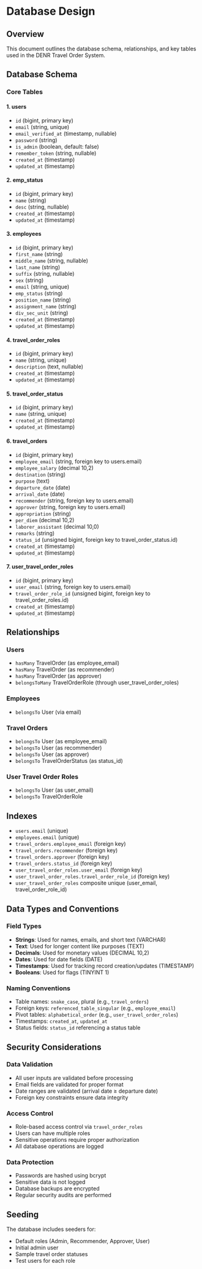 # Database Design

## Overview

This document outlines the database schema, relationships, and key tables used in the DENR Travel Order System.

## Database Schema

### Core Tables

#### 1. users
- `id` (bigint, primary key)
- `email` (string, unique)
- `email_verified_at` (timestamp, nullable)
- `password` (string)
- `is_admin` (boolean, default: false)
- `remember_token` (string, nullable)
- `created_at` (timestamp)
- `updated_at` (timestamp)

#### 2. emp_status
- `id` (bigint, primary key)
- `name` (string)
- `desc` (string, nullable)
- `created_at` (timestamp)
- `updated_at` (timestamp)

#### 3. employees
- `id` (bigint, primary key)
- `first_name` (string)
- `middle_name` (string, nullable)
- `last_name` (string)
- `suffix` (string, nullable)
- `sex` (string)
- `email` (string, unique)
- `emp_status` (string)
- `position_name` (string)
- `assignment_name` (string)
- `div_sec_unit` (string)
- `created_at` (timestamp)
- `updated_at` (timestamp)

#### 4. travel_order_roles
- `id` (bigint, primary key)
- `name` (string, unique)
- `description` (text, nullable)
- `created_at` (timestamp)
- `updated_at` (timestamp)

#### 5. travel_order_status
- `id` (bigint, primary key)
- `name` (string, unique)
- `created_at` (timestamp)
- `updated_at` (timestamp)

#### 6. travel_orders
- `id` (bigint, primary key)
- `employee_email` (string, foreign key to users.email)
- `employee_salary` (decimal 10,2)
- `destination` (string)
- `purpose` (text)
- `departure_date` (date)
- `arrival_date` (date)
- `recommender` (string, foreign key to users.email)
- `approver` (string, foreign key to users.email)
- `appropriation` (string)
- `per_diem` (decimal 10,2)
- `laborer_assistant` (decimal 10,0)
- `remarks` (string)
- `status_id` (unsigned bigint, foreign key to travel_order_status.id)
- `created_at` (timestamp)
- `updated_at` (timestamp)

#### 7. user_travel_order_roles
- `id` (bigint, primary key)
- `user_email` (string, foreign key to users.email)
- `travel_order_role_id` (unsigned bigint, foreign key to travel_order_roles.id)
- `created_at` (timestamp)
- `updated_at` (timestamp)

## Relationships

### Users
- `hasMany` TravelOrder (as employee_email)
- `hasMany` TravelOrder (as recommender)
- `hasMany` TravelOrder (as approver)
- `belongsToMany` TravelOrderRole (through user_travel_order_roles)

### Employees
- `belongsTo` User (via email)

### Travel Orders
- `belongsTo` User (as employee_email)
- `belongsTo` User (as recommender)
- `belongsTo` User (as approver)
- `belongsTo` TravelOrderStatus (as status_id)

### User Travel Order Roles
- `belongsTo` User (as user_email)
- `belongsTo` TravelOrderRole

## Indexes

- `users.email` (unique)
- `employees.email` (unique)
- `travel_orders.employee_email` (foreign key)
- `travel_orders.recommender` (foreign key)
- `travel_orders.approver` (foreign key)
- `travel_orders.status_id` (foreign key)
- `user_travel_order_roles.user_email` (foreign key)
- `user_travel_order_roles.travel_order_role_id` (foreign key)
- `user_travel_order_roles` composite unique (user_email, travel_order_role_id)

## Data Types and Conventions

### Field Types
- **Strings**: Used for names, emails, and short text (VARCHAR)
- **Text**: Used for longer content like purposes (TEXT)
- **Decimals**: Used for monetary values (DECIMAL 10,2)
- **Dates**: Used for date fields (DATE)
- **Timestamps**: Used for tracking record creation/updates (TIMESTAMP)
- **Booleans**: Used for flags (TINYINT 1)

### Naming Conventions
- Table names: `snake_case`, plural (e.g., `travel_orders`)
- Foreign keys: `referenced_table_singular` (e.g., `employee_email`)
- Pivot tables: `alphabetical_order` (e.g., `user_travel_order_roles`)
- Timestamps: `created_at`, `updated_at`
- Status fields: `status_id` referencing a status table

## Security Considerations

### Data Validation
- All user inputs are validated before processing
- Email fields are validated for proper format
- Date ranges are validated (arrival date ≥ departure date)
- Foreign key constraints ensure data integrity

### Access Control
- Role-based access control via `travel_order_roles`
- Users can have multiple roles
- Sensitive operations require proper authorization
- All database operations are logged

### Data Protection
- Passwords are hashed using bcrypt
- Sensitive data is not logged
- Database backups are encrypted
- Regular security audits are performed

## Seeding

The database includes seeders for:
- Default roles (Admin, Recommender, Approver, User)
- Initial admin user
- Sample travel order statuses
- Test users for each role
